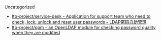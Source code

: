 Uncategorized

* [ltb-project/service-desk - Application for support team who need to check, lock, unlock and reset user passwords - LDAP密码自助管理](https://github.com/ltb-project/service-desk)
* [ltb-project/ppm - an OpenLDAP module for checking password quality when they are modified](https://github.com/ltb-project/ppm)

